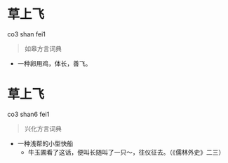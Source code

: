 # 草上飞
co3 shan fei1
> 如皋方言词典
- 一种卵用鸡，体长，善飞。

# 草上飞
co3 shan6 fei1
> 兴化方言词典
- 一种浅帮的小型快船
  - 牛玉圃看了这话，便叫长随叫了一只～，往仪征去。（《儒林外史》二三）
